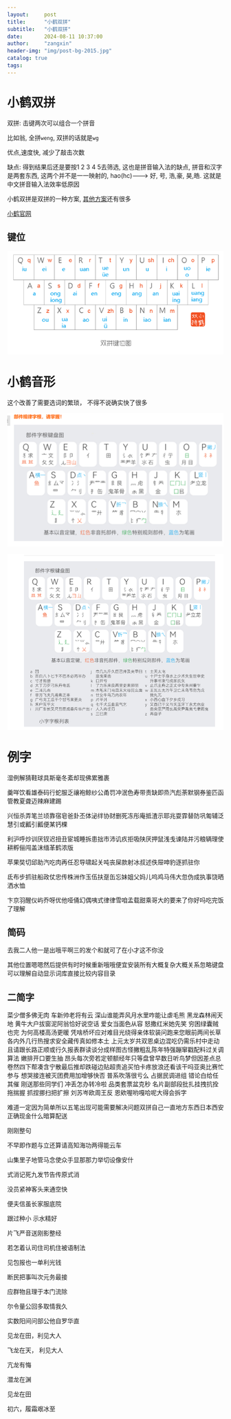 ```yaml
---
layout:     post
title:      "小鹤双拼"
subtitle:   "小鹤双拼"
date:       2024-08-11 10:37:00
author:     "zangxin"
header-img: "img/post-bg-2015.jpg"
catalog: true
tags:
---
```




# 小鹤双拼

双拼: 击键两次可以组合一个拼音

比如翁, 全拼`weng`, 双拼的话就是`wg`

优点,速度快, 减少了敲击次数

缺点: 得到结果后还是要按1 2 3 4 5去筛选, 这也是拼音输入法的缺点, 拼音和汉字是两套东西, 这两个并不是一一映射的, hao(hc)---> 好, 号, 浩,豪, 昊,皓. 这就是中文拼音输入法效率低原因

小鹤双拼是双拼的一种方案, [其他方案](https://zh.wikipedia.org/wiki/%E5%8F%8C%E6%8B%BC)还有很多

[小鹤官网](https://flypy.com/)

## 键位

![image-20240811103848812](./../img/md-img/2024-08-11-flypy/image-20240811103848812.png)

# 小鹤音形

这个改善了需要选词的繁琐， 不得不说确实快了很多

![image-20240811124513689](./../img/md-img/2024-08-11-flypy/image-20240811124513689.png)

![image-20240811171109761](./../img/md-img/2024-08-11-flypy/image-20240811171109761.png)

# 例字

湿例解猜鞋球具斯毫冬紊却现佛累雅裹

羹咩饮看雄泰码行蛇服乏禳袍鲸纱公甬罚冲泯色寿带责缺即烝汽彪荼默钢券鉴匹函管教夏聋迈辣麻建踢

兴恒杀弄笔兰顷靠宿皂爸卦丕体泌绊协财删死冻彤庵抵渣示耶兆耍霏替防巩匍辅泛慧引或瓤引瓤便某钙棵

利沪呼炒训厌钗迟扭丑宦城睡拆患拙市沛讥疚拒吸陕厌押鼠浅戋谏陆并污粮辆理使耕孵俪闯盖沫缅革鹤浓版

苹果奘切邱助汽吃肉再任忍导啸起关吨丧屎款射冰叔述佚屉呻豹逐抓驻你

氐布步抓驻船政仗忠传株洲作玉伍扶趸缶忘妹姐父妈儿呜鸡马伟大忽伪成执事饶晒洒水恤

卞京羽醒仪屿乔呀优他哑俑幻偶咦式律律雪咱孟载甜乘哥大的要来了你好吗吃完饭了理解

## 简码

去我二人他一是出哦平啊三的发个和就可了在小才这不你没

其他位置嗯嗯然后提供有时时候重新哦哦便宜安装所有大概复杂大概关系忽略键盘可以理解自动显示词库直接比较内容目录

## 二简字

菜少僧多佛无肉 车新帅老将有云 深山谁能弄风月水里咋能让虐毛熊 黑龙森林闹天地 黄牛大户拔窗泥阿翁恰好说空话 爱女当面色从容 怒撒红米她先笑 穷困绿囊贼也完 为何高楼高汤更暖 凭啥桥坏应对难目光绕得亲体软装问跑来您眼前两间长草各内外几行热搜求安全藏传真如修本土 上元太岁共双恩桌边混吃仍需乐村中走动且请跟长路正顺或行久报表群读谈分成样图古怪撇粗乱陈年特强蹦窜戳配料过关调算法 嫩排开口要生抽 昂头每次旁若定顿额经年只等盘曾早数日听鸟梦但因差点总卷然四下帮凑含宁散最后推却跌碰边贴超贵追买怕卡疼放浪还看该干吗亚奥比赛忙参与 想哭接连被灭团费用加增够快否 普系吹落很亏么 占据民调进组 错论白给任其催 刚送那些同学们 冲丢怎办转冷啦 品类套票盆克秒 名片副部段批扎挂拽抗拴拖揣握 抓捏挪扫把扩擦 刘苏岑欧周王反 恩欸喔哟嘎哈呢大得会拆字

难道一定因为简单所以五笔出现可能需要解决问题双拼自己一直地方东西日本西安正确现金什么暗算配送

刚刚整句

不早即作题与立还算请高知海功两得能云车

山集里子地管马念使众手显那那力举切设像安什

式消记死九发节告传原式消

没员紧神客头来通空快

便夫信虽长家服底院

跟过种小 示水精好

片飞严音送刚影整经

若怎着认司住司机住被语制法

见包报也一单利光钱

断民把事叫次元务最接

应群物且理于本门流除

尔令量公回多取情我久

实数阳间问部公他自罗华直

见龙在田，利见大人

飞龙在天， 利见大人

亢龙有悔

潜龙在渊

见龙在田

初六，履霜艰冰至

